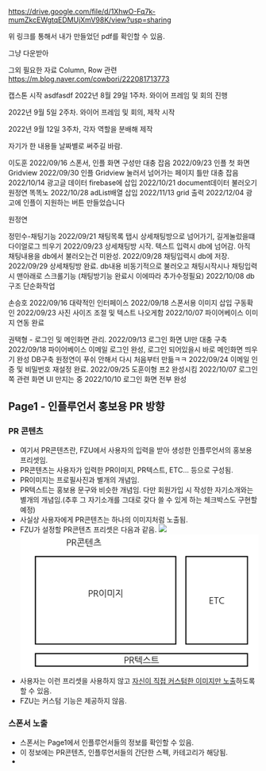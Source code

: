 https://drive.google.com/file/d/1XhwO-Fq7k-mumZkcEWgtqEDMUjXmV98K/view?usp=sharing

위 링크를 통해서 내가 만들었던 pdf를 확인할 수 있음.

그냥 다운받아

그외 필요한 자료
Column, Row 관련
https://m.blog.naver.com/cowbori/222081713773

캡스톤 시작
asdfasdf
2022년 8월 29일 1주차. 와이어 프레임 및 회의 진행

2022년 9월 5일  2주차. 와이어 프레임 및 회의, 제작 시작

2022년 9월 12일 3주차, 각자 역할을 분배해 제작



자기가 한 내용들 날짜별로 써주길 바람.



이도훈
2022/09/16 스폰서, 인플 화면 구성만 대충 잡음
2022/09/23 인플 첫 화면 Gridview
2022/09/30 인플 Gridview 눌러서 넘어가는 페이지 틀만 대충 잡음
2022/10/14 광고글 데이터 firebase에 삽입
2022/10/21 document데이터 불러오기 원정연 똑똑노
2022/10/28 adList배열 삽입
2022/11/13 grid 출력
2022/12/04 광고에 인플이 지원하는 버튼 만들었습니다


원정연


정민수-채팅기능
2022/09/21 채팅목록 탭시 상세채팅방으로 넘어가기, 길게눌렀을떄 다이얼로그 띄우기
2022/09/23 상세채팅방 시작. 텍스트 입력시 db에 넘어감. 아직 채팅내용을 db에서 불러오는건 미완성.
2022/09/28 채팅입력시 db에 저장.
2022/09/29 상세채팅방 완료. db내용 비동기적으로 불러오고 채팅시작시나 채팅입력시 맨아래로 스크롤기능 (채팅방기능 완료시 이에따라 추가수정필요)
2022/10/08 db구조 단순화작업

손승호
2022/09/16 대략적인 인터페이스
2022/09/18 스폰서용 이미지 삽입 구동확인
2022/09/23 사진 사이즈 조절 및 텍스트 나오게함
2022/10/07 파이어베이스 이미지 연동 완료

권택형 - 로그인 및 메인화면 관리.
2022/09/13  로그인 화면 UI만 대충 구축
2022/09/18  파이어베이스 이메일 로그인 완성, 로그인 되어있을시 바로 메인화면 띄우기 완성
            DB구축 원정연이 푸쉬 안해서 다시 처음부터 만듦ㅋㅋ 
2022/09/24  이메일 인증 및 비밀번호 재설정 완료.
2022/09/25  도훈이형 프2 완성시킴
2022/10/07  로그인쪽 관련 화면 UI 만지는 중
2022/10/10  로그인 화면 전부 완성


## Page1 -  인플루언서 홍보용 PR 방향
### PR 콘텐츠
- 여기서 PR콘텐츠란, FZU에서 사용자의 입력을 받아 생성한 인플루언서의 홍보용 프리셋임.
- PR콘텐츠는 사용자가 입력한 PR이미지, PR텍스트, ETC... 등으로 구성됨.
- PR이미지는 프로필사진과 별개의 개념임.
- PR텍스트는 홍보용 문구와 비슷한 개념임. 다만 회원가입 시 작성한 자기소개와는 별개의 개념임.(추후 그 자기소개를 그대로 갖다 쓸 수 있게 하는 체크박스도 구현할 예정)
- 사실상 사용자에게 PR콘텐츠는 하나의 이미지처럼 노출됨.
- FZU가 설정할 PR콘텐츠 프리셋은 다음과 같음.
  <img height="320px" src="C:\Users\wonju\StudioProjects\capston_project\assets\images\pr.png"/></img>
![PR](./pr.png)
- 사용자는 이런 프리셋을 사용하지 않고 <u>자신이 직접 커스텀한 이미지만 노출</u>하도록 할 수 있음.
- FZU는 커스텀 기능은 제공하지 않음.
### 스폰서 노출
- 스폰서는 Page1에서 인플루언서들의 정보를 확인할 수 있음.
- 이 정보에는 PR콘텐츠, 인플루언서들의 간단한 스펙, 카테고리가 해당됨.
- 